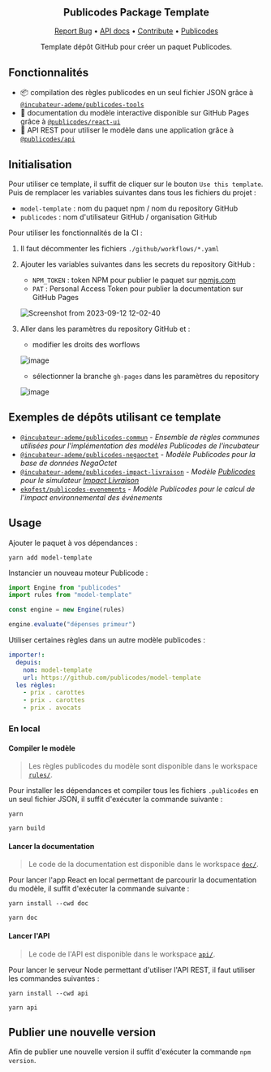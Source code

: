 <div align="center">
  <h3 align="center">
	<big>Publicodes Package Template</big>
  </h3>
  <p align="center">
   <a href="https://github.com/publicodes/model-template/issues">Report Bug</a>
   •
   <a href="https://publicodes.github.io/model-template/">API docs</a>
   •
   <a href="https://github.com/publicodes/model-template/blob/master/CONTRIBUTING.md">Contribute</a>
   •
   <a href="https://publi.codes">Publicodes</a>
  </p>

Template dépôt GitHub pour créer un paquet Publicodes.

</div>

## Fonctionnalités

- 📦 compilation des règles publicodes en un seul fichier JSON grâce à
  [`@incubateur-ademe/publicodes-tools`](https://github.com/publicodes/publicodes-tools)
- 📖 documentation du modèle interactive disponible sur GitHub Pages grâce à
  [`@publicodes/react-ui`](https://publi.codes/docs/api/react-ui)
- 🚀 API REST pour utiliser le modèle dans une application grâce à
  [`@publicodes/api`](https://publi.codes/docs/api/api-rest)

## Initialisation

Pour utiliser ce template, il suffit de cliquer sur le bouton `Use this
template`. Puis de remplacer les variables suivantes dans tous les fichiers du
projet :

- `model-template` : nom du paquet npm / nom du repository GitHub
- `publicodes` : nom d'utilisateur GitHub / organisation GitHub

Pour utiliser les fonctionnalités de la CI :

1. Il faut décommenter les fichiers `./github/workflows/*.yaml`
2. Ajouter les variables suivantes dans les secrets du repository GitHub :
   - `NPM_TOKEN` : token NPM pour publier le paquet sur [npmjs.com](https://npmjs.com)
   - `PAT` : Personal Access Token pour publier la documentation sur GitHub Pages

   ![Screenshot from 2023-09-12 12-02-40](https://github.com/incubateur-ademe/publicodes-model-template/assets/44124798/a6fe53cc-5766-4541-8936-41d474ed0069)

3. Aller dans les paramètres du repository GitHub et :
   - modifier les droits des worflows

   ![image](https://github.com/incubateur-ademe/publicodes-model-template/assets/44124798/cd7e37f9-0641-44f2-b968-79faa778b832)

   - sélectionner la branche `gh-pages` dans les paramètres du repository

   ![image](https://github.com/incubateur-ademe/publicodes-model-template/assets/44124798/77191750-12f1-4ab4-94a4-7447f1b77624)

## Exemples de dépôts utilisant ce template

- [`@incubateur-ademe/publicodes-commun`](https://github.com/incubateur-ademe/publicodes-commun) -
  _Ensemble de règles communes utilisées pour l'implémentation des modèles Publicodes de l'incubateur_
- [`@incubateur-ademe/publicodes-negaoctet`](https://github.com/incubateur-ademe/publicodes-negaoctet) -
  _Modèle Publicodes pour la base de données NegaOctet_
- [`@incubateur-ademe/publicodes-impact-livraison`](https://github.com/incubateur-ademe/publicodes-negaoctet) -
  _Modèle [Publicodes](https://publi.codes) pour le simulateur [Impact Livraison](https://impactco2.fr/livraison)_
- [`ekofest/publicodes-evenements`](https://github.com/ekofest/publicodes-evenements) -
  _Modèle Publicodes pour le calcul de l'impact environnemental des événements_

## Usage

Ajouter le paquet à vos dépendances :

```
yarn add model-template
```

Instancier un nouveau moteur Publicode :

```typescript
import Engine from "publicodes"
import rules from "model-template"

const engine = new Engine(rules)

engine.evaluate("dépenses primeur")
```

Utiliser certaines règles dans un autre modèle publicodes :

```yaml
importer!:
  depuis:
    nom: model-template
    url: https://github.com/publicodes/model-template
  les règles:
    - prix . carottes
    - prix . carottes
    - prix . avocats
```

### En local

#### Compiler le modèle

> Les règles publicodes du modèle sont disponible dans le workspace
> [`rules/`](https://github.com/publicodes/model-template/tree/main/rules).

Pour installer les dépendances et compiler tous les fichiers `.publicodes` en
un seul fichier JSON, il suffit d'exécuter la commande suivante :

```
yarn

yarn build
```

#### Lancer la documentation

> Le code de la documentation est disponible dans le workspace
> [`doc/`](https://github.com/publicodes/model-template/tree/main/doc).

Pour lancer l'app React en local permettant de parcourir la documentation du
modèle, il suffit d'exécuter la commande suivante :

```
yarn install --cwd doc

yarn doc
```

#### Lancer l'API

> Le code de l'API est disponible dans le workspace
> [`api/`](https://github.com/publicodes/model-template/tree/main/api).

Pour lancer le serveur Node permettant d'utiliser l'API REST, il faut utiliser les commandes
suivantes :

```
yarn install --cwd api

yarn api
```

## Publier une nouvelle version

Afin de publier une nouvelle version il suffit d'exécuter la commande `npm
version`.

